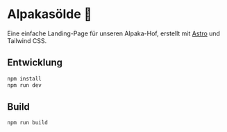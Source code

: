 # Alpakasölde 🦙

Eine einfache Landing-Page für unseren Alpaka-Hof, erstellt mit [Astro](https://astro.build/) und Tailwind CSS.

## Entwicklung

```bash
npm install
npm run dev
```

## Build

```bash
npm run build
```
